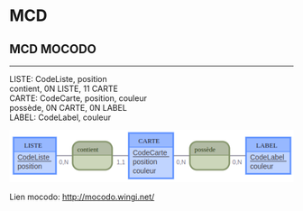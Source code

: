 # MCD  

## MCD MOCODO  

---   

LISTE: CodeListe, position  
contient, 0N LISTE, 11 CARTE  
CARTE: CodeCarte, position, couleur  
possède, 0N CARTE, 0N LABEL  
LABEL: CodeLabel, couleur  


![MCD-image](./Img/mcd-image.png)  


Lien mocodo: http://mocodo.wingi.net/